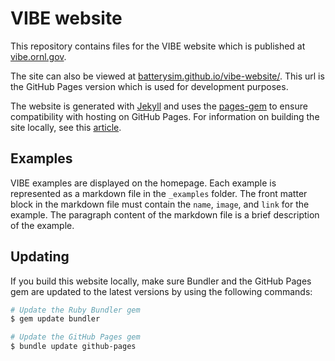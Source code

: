 # VIBE website

This repository contains files for the VIBE website which is published at [vibe.ornl.gov](https://vibe.ornl.gov).

The site can also be viewed at [batterysim.github.io/vibe-website/](https://batterysim.github.io/vibe-website/). This url is the GitHub Pages version which is used for development purposes.

The website is generated with [Jekyll](https://jekyllrb.com) and uses the [pages-gem](https://github.com/github/pages-gem) to ensure compatibility with hosting on GitHub Pages. For information on building the site locally, see this [article](https://help.github.com/en/articles/testing-your-github-pages-site-locally-with-jekyll).

## Examples

VIBE examples are displayed on the homepage. Each example is represented as a markdown file in the `_examples` folder. The front matter block in the markdown file must contain the `name`, `image`, and `link` for the example. The paragraph content of the markdown file is a brief description of the example.

## Updating

If you build this website locally, make sure Bundler and the GitHub Pages gem are updated to the latest versions by using the following commands:

```bash
# Update the Ruby Bundler gem
$ gem update bundler

# Update the GitHub Pages gem
$ bundle update github-pages
```
